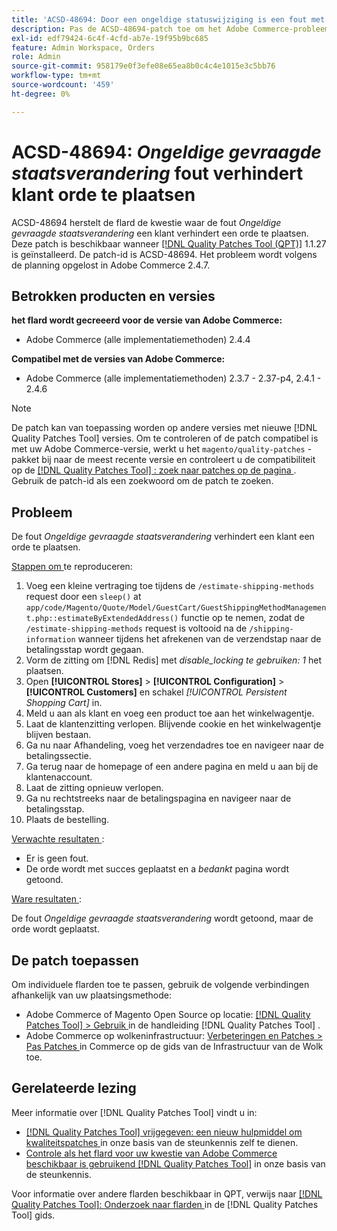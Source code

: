 ```yaml
---
title: 'ACSD-48694: Door een ongeldige statuswijziging is een fout met betrekking tot de status niet mogelijk dat de klant de order plaatst.'
description: Pas de ACSD-48694-patch toe om het Adobe Commerce-probleem op te lossen, waarbij de fout *Ongeldige statuswijziging aangevraagd* een klant belet een bestelling te plaatsen.
exl-id: edf79424-6c4f-4cfd-ab7e-19f95b9bc685
feature: Admin Workspace, Orders
role: Admin
source-git-commit: 958179e0f3efe08e65ea8b0c4c4e1015e3c5bb76
workflow-type: tm+mt
source-wordcount: '459'
ht-degree: 0%

---
```


# ACSD-48694: *Ongeldige gevraagde staatsverandering* fout verhindert klant orde te plaatsen

ACSD-48694 herstelt de flard de kwestie waar de fout *Ongeldige gevraagde staatsverandering* een klant verhindert een orde te plaatsen. Deze patch is beschikbaar wanneer [[!DNL Quality Patches Tool (QPT)]](/help/announcements/adobe-commerce-announcements/magento-quality-patches-released-new-tool-to-self-serve-quality-patches.md) 1.1.27 is geïnstalleerd. De patch-id is ACSD-48694. Het probleem wordt volgens de planning opgelost in Adobe Commerce 2.4.7.

## Betrokken producten en versies

**het flard wordt gecreeerd voor de versie van Adobe Commerce:**

* Adobe Commerce (alle implementatiemethoden) 2.4.4

**Compatibel met de versies van Adobe Commerce:**

* Adobe Commerce (alle implementatiemethoden) 2.3.7 - 2.37-p4, 2.4.1 - 2.4.6

>[!NOTE]
>
>De patch kan van toepassing worden op andere versies met nieuwe [!DNL Quality Patches Tool] versies. Om te controleren of de patch compatibel is met uw Adobe Commerce-versie, werkt u het `magento/quality-patches` -pakket bij naar de meest recente versie en controleert u de compatibiliteit op de [[!DNL Quality Patches Tool] : zoek naar patches op de pagina ](https://experienceleague.adobe.com/tools/commerce-quality-patches/index.html) . Gebruik de patch-id als een zoekwoord om de patch te zoeken.

## Probleem

De fout *Ongeldige gevraagde staatsverandering* verhindert een klant een orde te plaatsen.

<u> Stappen om </u> te reproduceren:

1. Voeg een kleine vertraging toe tijdens de `/estimate-shipping-methods` request door een `sleep()` at `app/code/Magento/Quote/Model/GuestCart/GuestShippingMethodManagement.php::estimateByExtendedAddress()` functie op te nemen, zodat de `/estimate-shipping-methods` request is voltooid na de `/shipping-information` wanneer tijdens het afrekenen van de verzendstap naar de betalingsstap wordt gegaan.
1. Vorm de zitting om [!DNL Redis] met *disable_locking te gebruiken: 1* het plaatsen.
1. Open **[!UICONTROL Stores]** > **[!UICONTROL Configuration]** > **[!UICONTROL Customers]** en schakel *[!UICONTROL Persistent Shopping Cart]* in.
1. Meld u aan als klant en voeg een product toe aan het winkelwagentje.
1. Laat de klantenzitting verlopen. Blijvende cookie en het winkelwagentje blijven bestaan.
1. Ga nu naar Afhandeling, voeg het verzendadres toe en navigeer naar de betalingssectie.
1. Ga terug naar de homepage of een andere pagina en meld u aan bij de klantenaccount.
1. Laat de zitting opnieuw verlopen.
1. Ga nu rechtstreeks naar de betalingspagina en navigeer naar de betalingsstap.
1. Plaats de bestelling.

<u> Verwachte resultaten </u>:

* Er is geen fout.
* De orde wordt met succes geplaatst en a *bedankt* pagina wordt getoond.

<u> Ware resultaten </u>:

De fout *Ongeldige gevraagde staatsverandering* wordt getoond, maar de orde wordt geplaatst.

## De patch toepassen

Om individuele flarden toe te passen, gebruik de volgende verbindingen afhankelijk van uw plaatsingsmethode:

* Adobe Commerce of Magento Open Source op locatie: [[!DNL Quality Patches Tool]  > Gebruik ](https://experienceleague.adobe.com/docs/commerce-operations/tools/quality-patches-tool/usage.html) in de handleiding [!DNL Quality Patches Tool] .
* Adobe Commerce op wolkeninfrastructuur: [ Verbeteringen en Patches > Pas Patches ](https://experienceleague.adobe.com/docs/commerce-cloud-service/user-guide/develop/upgrade/apply-patches.html) in Commerce op de gids van de Infrastructuur van de Wolk toe.

## Gerelateerde lezing

Meer informatie over [!DNL Quality Patches Tool] vindt u in:

* [[!DNL Quality Patches Tool]  vrijgegeven: een nieuw hulpmiddel om kwaliteitspatches ](/help/announcements/adobe-commerce-announcements/magento-quality-patches-released-new-tool-to-self-serve-quality-patches.md) in onze basis van de steunkennis zelf te dienen.
* [ Controle als het flard voor uw kwestie van Adobe Commerce beschikbaar is gebruikend  [!DNL Quality Patches Tool]](/help/support-tools/patches-available-in-qpt-tool/check-patch-for-magento-issue-with-magento-quality-patches.md) in onze basis van de steunkennis.

Voor informatie over andere flarden beschikbaar in QPT, verwijs naar [[!DNL Quality Patches Tool]: Onderzoek naar flarden ](https://experienceleague.adobe.com/tools/commerce-quality-patches/index.html) in de [!DNL Quality Patches Tool] gids.
